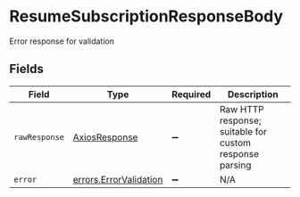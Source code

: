 # ResumeSubscriptionResponseBody

Error response for validation


## Fields

| Field                                                                   | Type                                                                    | Required                                                                | Description                                                             |
| ----------------------------------------------------------------------- | ----------------------------------------------------------------------- | ----------------------------------------------------------------------- | ----------------------------------------------------------------------- |
| `rawResponse`                                                           | [AxiosResponse](https://axios-http.com/docs/res_schema)                 | :heavy_minus_sign:                                                      | Raw HTTP response; suitable for custom response parsing                 |
| `error`                                                                 | [errors.ErrorValidation](../../../sdk/models/errors/errorvalidation.md) | :heavy_minus_sign:                                                      | N/A                                                                     |